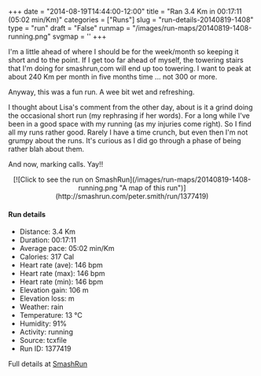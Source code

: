 +++
date = "2014-08-19T14:44:00-12:00"
title = "Ran 3.4 Km in 00:17:11 (05:02 min/Km)"
categories = ["Runs"]
slug = "run-details-20140819-1408"
type = "run"
draft = "False"
runmap = "/images/run-maps/20140819-1408-running.png"
svgmap = '<polyline points="1 62, 0 73, 3 77, 22 61, 36 44, 54 39, 64 34, 81 40, 93 32, 96 24, 100 24, 99 24, 93 25, 90 31, 82 39, 66 32, 50 36, 41 41, 35 43, 33 46, 15 63, 8 65, 2 69">'
+++

I'm a little ahead of where I should be for the week/month so keeping it short and to the point. If I get too far ahead of myself, the towering stairs that I'm doing for smashrun,com will end up too towering. I want to peak at about 240 Km per month in five months time ... not 300 or more. 

Anyway, this was a fun run. A wee bit wet and refreshing. 

I thought about Lisa's comment from the other day, about is it a grind doing the occasional short run (my rephrasing if her words).  For a long while I've been in a good space with my running (as my injuries come right). So I find all my runs rather good. Rarely I have a time crunch, but even then I'm not grumpy about the runs. It's curious as I did go through a phase of being rather blah about them. 

And now, marking calls. Yay!! 




<!--more-->

<center>
[![Click to see the run on SmashRun](/images/run-maps/20140819-1408-running.png "A map of this run")](http://smashrun.com/peter.smith/run/1377419)
</center>

#### Run details

* Distance: 3.4 Km
* Duration: 00:17:11
* Average pace: 05:02 min/Km
* Calories: 317 Cal
* Heart rate (ave): 146 bpm
* Heart rate (max): 146 bpm
* Heart rate (min): 146 bpm
* Elevation gain: 106 m
* Elevation loss:  m
* Weather: rain
* Temperature: 13 &deg;C
* Humidity: 91%
* Activity: running
* Source: tcxfile
* Run ID: 1377419

Full details at [SmashRun](http://smashrun.com/peter.smith/run/1377419)